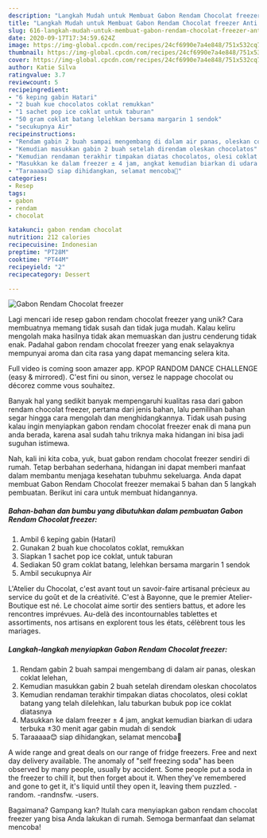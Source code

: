 ```yaml
---
description: "Langkah Mudah untuk Membuat Gabon Rendam Chocolat freezer Anti Gagal"
title: "Langkah Mudah untuk Membuat Gabon Rendam Chocolat freezer Anti Gagal"
slug: 616-langkah-mudah-untuk-membuat-gabon-rendam-chocolat-freezer-anti-gagal
date: 2020-09-17T17:34:59.624Z
image: https://img-global.cpcdn.com/recipes/24cf6990e7a4e848/751x532cq70/gabon-rendam-chocolat-freezer-foto-resep-utama.jpg
thumbnail: https://img-global.cpcdn.com/recipes/24cf6990e7a4e848/751x532cq70/gabon-rendam-chocolat-freezer-foto-resep-utama.jpg
cover: https://img-global.cpcdn.com/recipes/24cf6990e7a4e848/751x532cq70/gabon-rendam-chocolat-freezer-foto-resep-utama.jpg
author: Katie Silva
ratingvalue: 3.7
reviewcount: 5
recipeingredient:
- "6 keping gabin Hatari"
- "2 buah kue chocolatos coklat remukkan"
- "1 sachet pop ice coklat untuk taburan"
- "50 gram coklat batang lelehkan bersama margarin 1 sendok"
- "secukupnya Air"
recipeinstructions:
- "Rendam gabin 2 buah sampai mengembang di dalam air panas, oleskan coklat lelehan,"
- "Kemudian masukkan gabin 2 buah setelah direndam oleskan chocolatos"
- "Kemudian rendaman terakhir timpakan diatas chocolatos, olesi coklat batang yang telah dilelehkan, lalu taburkan bubuk pop ice coklat diatasnya"
- "Masukkan ke dalam freezer ± 4 jam, angkat kemudian biarkan di udara terbuka ±30 menit agar gabin mudah di sendok"
- "Taraaaaa😊 siap dihidangkan, selamat mencoba🥰"
categories:
- Resep
tags:
- gabon
- rendam
- chocolat

katakunci: gabon rendam chocolat 
nutrition: 212 calories
recipecuisine: Indonesian
preptime: "PT28M"
cooktime: "PT44M"
recipeyield: "2"
recipecategory: Dessert

---
```



![Gabon Rendam Chocolat freezer](https://img-global.cpcdn.com/recipes/24cf6990e7a4e848/751x532cq70/gabon-rendam-chocolat-freezer-foto-resep-utama.jpg)

Lagi mencari ide resep gabon rendam chocolat freezer yang unik? Cara membuatnya memang tidak susah dan tidak juga mudah. Kalau keliru mengolah maka hasilnya tidak akan memuaskan dan justru cenderung tidak enak. Padahal gabon rendam chocolat freezer yang enak selayaknya mempunyai aroma dan cita rasa yang dapat memancing selera kita.

Full video is coming soon amazer app. KPOP RANDOM DANCE CHALLENGE (easy &amp; mirrored). C&#39;est fini ou sinon, versez le nappage chocolat ou décorez comme vous souhaitez.

Banyak hal yang sedikit banyak mempengaruhi kualitas rasa dari gabon rendam chocolat freezer, pertama dari jenis bahan, lalu pemilihan bahan segar hingga cara mengolah dan menghidangkannya. Tidak usah pusing kalau ingin menyiapkan gabon rendam chocolat freezer enak di mana pun anda berada, karena asal sudah tahu triknya maka hidangan ini bisa jadi suguhan istimewa.


Nah, kali ini kita coba, yuk, buat gabon rendam chocolat freezer sendiri di rumah. Tetap berbahan sederhana, hidangan ini dapat memberi manfaat dalam membantu menjaga kesehatan tubuhmu sekeluarga. Anda dapat membuat Gabon Rendam Chocolat freezer memakai 5 bahan dan 5 langkah pembuatan. Berikut ini cara untuk membuat hidangannya.

<!--inarticleads1-->

##### Bahan-bahan dan bumbu yang dibutuhkan dalam pembuatan Gabon Rendam Chocolat freezer:

1. Ambil 6 keping gabin (Hatari)
1. Gunakan 2 buah kue chocolatos coklat, remukkan
1. Siapkan 1 sachet pop ice coklat, untuk taburan
1. Sediakan 50 gram coklat batang, lelehkan bersama margarin 1 sendok
1. Ambil secukupnya Air


L&#39;Atelier du Chocolat, c&#39;est avant tout un savoir-faire artisanal précieux au service du goût et de la créativité. C&#39;est à Bayonne, que le premier Atelier-Boutique est né. Le chocolat aime sortir des sentiers battus, et adore les rencontres imprévues. Au-delà des incontournables tablettes et assortiments, nos artisans en explorent tous les états, célèbrent tous les mariages. 

<!--inarticleads2-->

##### Langkah-langkah menyiapkan Gabon Rendam Chocolat freezer:

1. Rendam gabin 2 buah sampai mengembang di dalam air panas, oleskan coklat lelehan,
1. Kemudian masukkan gabin 2 buah setelah direndam oleskan chocolatos
1. Kemudian rendaman terakhir timpakan diatas chocolatos, olesi coklat batang yang telah dilelehkan, lalu taburkan bubuk pop ice coklat diatasnya
1. Masukkan ke dalam freezer ± 4 jam, angkat kemudian biarkan di udara terbuka ±30 menit agar gabin mudah di sendok
1. Taraaaaa😊 siap dihidangkan, selamat mencoba🥰


A wide range and great deals on our range of fridge freezers. Free and next day delivery available. The anomaly of &#34;self freezing soda&#34; has been observed by many people, usually by accident. Some people put a soda in the freezer to chill it, but then forget about it. When they&#39;ve remembered and gone to get it, it&#39;s liquid until they open it, leaving them puzzled. -random. -randnsfw. -users. 

Bagaimana? Gampang kan? Itulah cara menyiapkan gabon rendam chocolat freezer yang bisa Anda lakukan di rumah. Semoga bermanfaat dan selamat mencoba!
